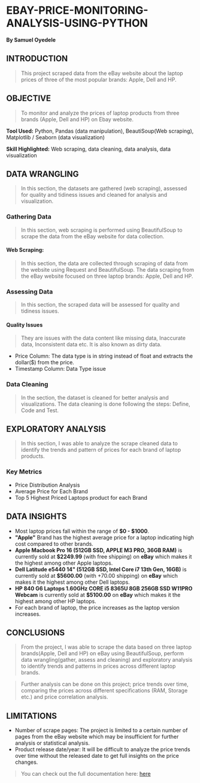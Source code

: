 # EBAY-PRICE-MONITORING-ANALYSIS-USING-PYTHON
**By Samuel Oyedele**

## INTRODUCTION

> This project scraped data from the eBay website about the laptop prices of three of the most popular brands: Apple, Dell and HP.

## OBJECTIVE

> To monitor and analyze the prices of laptop products from three brands (Apple, Dell and HP) on Ebay website.

**Tool Used:** Python, Pandas (data manipulation), BeautiSoup(Web scraping), Matplotlib / Seaborn (data visualization)

**Skill Highlighted:** Web scraping, data cleaning, data analysis, data visualization

## DATA WRANGLING

> In this section, the datasets are gathered (web scraping), assessed for quality and tidiness issues and cleaned for analysis and visualization.

### Gathering Data
> In this section, web scraping is performed using BeautifulSoup to scrape the data from the eBay website for data collection.

#### Web Scraping: 
> In this section, the data are collected through scraping of data from the website using Request and BeautifulSoup. The data scraping from the eBay website focused on three laptop brands: Apple, Dell and HP.

### Assessing Data
> In this section, the scraped data will be assessed for quality and tidiness issues.

#### Quality Issues
> They are issues with the data content like missing data, Inaccurate data, Inconsistent data etc. It is also known as dirty data.

- Price Column: The data type is in string instead of float and extracts the dollar($) from the price.
- Timestamp Column: Data Type issue

### Data Cleaning
> In the section, the dataset is cleaned for better analysis and visualizations. The data cleaning is done following the steps: Define, Code and Test.

## EXPLORATORY ANALYSIS
> In this section, I was able to analyze the scrape cleaned data to identify the trends and pattern of prices for each brand of laptop products.

### Key Metrics
- Price Distribution Analysis
- Average Price for Each Brand
- Top 5 Highest Priced Laptops product for each Brand

## DATA INSIGHTS
- Most laptop prices fall within the range of **$0 - $1000**.
- **"Apple"** Brand has the highest average price for a laptop indicating high cost compared to other brands.
- **Apple Macbook Pro 16 (512GB SSD, APPLE M3 PRO, 36GB RAM)** is currently sold at **$2249.99** (with free shipping) on **eBay** which makes it the highest among other Apple laptops.
- **Dell Latitude e5440 14" (512GB SSD, Intel Core i7 13th Gen, 16GB)** is currently sold at **$5600.00** (with +70.00 shipping) on **eBay** which makes it the highest among other Dell laptops.
- **HP 840 G6 Laptops 1.60GHz CORE i5 8365U 8GB 256GB SSD W11PRO Webcam** is currently sold at **$5100.00** on **eBay** which makes it the highest among other HP laptops.
-  For each brand of laptop, the price increases as the laptop version increases.

## CONCLUSIONS
> From the project, I was able to scrape the data based on three laptop brands(Apple, Dell and HP) on eBay using BeautifulSoup, perform data wrangling(gather, assess and cleaning) and exploratory analysis to identify trends and patterns in prices across different laptop brands.

> Further analysis can be done on this project; price trends over time, comparing the prices across different specifications (RAM, Storage etc.) and price correlation analysis.

## LIMITATIONS
- Number of scrape pages: The project is limited to a certain number of pages from the eBay website which may be insufficient for further analysis or statistical analysis.
- Product release date/year: It will be difficult to analyze the price trends over time without the released date to get full insights on the price changes.

> You can check out the full documentation here: <a href='https://medium.com/@samueloyedele/oral-insulin-phase-ii-clinical-trial-data-analysis-using-python-10830c2f8650'>here</a>



